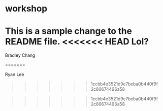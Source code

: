 # workshop

This is a sample change to the README file.
<<<<<<< HEAD
Lol?
=======

Bradley Chang





























































































































































































































































































































































































































































































































































































































































































































































































































































































































































































































































































































































































































































































=======

Ryan Lee
>>>>>>> 1ccbb4e3521d9e7beba0b440f9f2c86674496a58

>>>>>>> 1ccbb4e3521d9e7beba0b440f9f2c86674496a58
